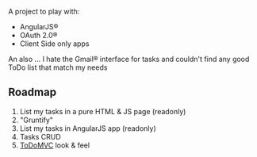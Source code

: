 A project to play with:
 * AngularJS®
 * OAuth 2.0®
 * Client Side only apps

An also ... I hate the Gmail® interface for tasks and couldn't find any good ToDo list that match my needs

Roadmap
-------
 1. List my tasks in a pure HTML & JS page (readonly)
 1. "Gruntify"
 1. List my tasks in AngularJS app (readonly)
 1. Tasks CRUD
 1. [ToDoMVC](http://todomvc.com/) look & feel